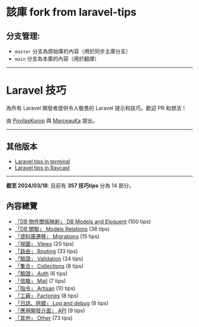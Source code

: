# 該庫 fork from laravel-tips

## 分支管理:
- `master` 分支為原始庫的內容（用於同步主庫分支）
- `main` 分支為本庫的內容（用於翻譯）
---

# Laravel 技巧

為所有 Laravel 開發者提供令人敬畏的 Laravel 提示和技巧。歡迎 PR 和想法！

由 [PovilasKorop](https://github.com/PovilasKorop) 與 [MarceauKa](https://github.com/MarceauKa) 提出。

---

## 其他版本

- [Laravel tips in terminal](https://github.com/godruoyi/laravel-tips)
- [Laravel tips in Raycast](https://github.com/godruoyi/laravel-tips-raycast)


---
**截至 2024/03/18**: 目前有 **357 技巧tips** 分為 14 部分。

## 內容總覽

- [「DB 物件關係映射」 DB Models and Eloquent](db-models-and-eloquent.md) (100 tips)
- [「DB 關聯」 Models Relations](models-relations.md) (36 tips)
- [「資料庫遷移」 Migrations](migrations.md) (15 tips)
- [「視圖」 Views](views.md) (20 tips)
- [「路由」 Routing](routing.md) (33 tips)
- [「驗證」 Validation](validation.md) (24 tips)
- [「集合」 Collections](collections.md) (8 tips)
- [「驗證」 Auth](auth.md) (6 tips)
- [「信箱」 Mail](mail.md) (7 tips)
- [「指令」 Artisan](artisan.md) (10 tips)
- [「工廠」 Factories](factories.md) (8 tips)
- [「日誌、除錯」 Log and debug](log-and-debug.md) (8 tips)
- [「應用開發介面」 API](api.md) (9 tips)
- [「其他」 Other](other.md) (73 tips)

